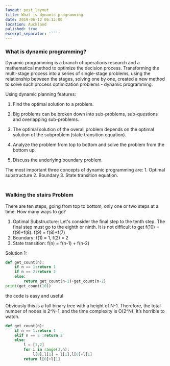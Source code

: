 ```yaml
---
layout: post_layout
title: What is dynamic programming
date: 2019-06-12 06:12:00
location: Auckland
pulished: true
excerpt_separator: '```'
---
```


### What is dynamic programming?

Dynamic programming is a branch of operations research and a mathematical method to optimize the decision process. Transforming the multi-stage process into a series of single-stage problems, using the relationship between the stages, solving one by one, created a new method to solve such process optimization problems - dynamic programming.

Using dynamic planning features:

1. Find the optimal solution to a problem.

2. Big problems can be broken down into sub-problems, sub-questions and overlapping sub-problems.

3. The optimal solution of the overall problem depends on the optimal solution of the subproblem (state transition equation).

4. Analyze the problem from top to bottom and solve the problem from the bottom up.

5. Discuss the underlying boundary problem.

The most important three concepts of dynamic programming are: 1. Optimal substructure 2. Boundary 3. State transition equation.

### <br>Walking the stairs Problem

There are ten steps, going from top to bottom, only one or two steps at a time. How many ways to go?

1. Optimal Substructure: Let's consider the final step to the tenth step. The final step must go to the eighth or ninth. It is not difficult to get f(10) = f(9)+f(8). f(9) = f(8)+f(7)
2. Boundary: f(1) = 1, f(2) = 2
3. State transition: f(n) = f(n-1) + f(n-2)

Solution 1:

```python
def get_count(n):
    if n == 1:return 1
    if n == 2:return 2
    else:
        return get_count(n-1)+get_count(n-2)
print(get_count(10))
```
the code is easy and useful

Obviously this is a full binary tree with a height of N-1. Therefore, the total number of nodes is 2^N-1, and the time complexity is O(2^N). It’s horrible to watch.

```python
def get_count(n):
    if n == 1:return 1
    elif n == 2 :return 2
    else:
        l = [1,2]
        for i in range(3,n):
            l[0],l[1] = l[1],l[0]+l[1]
        return l[0]+l[1]
```
